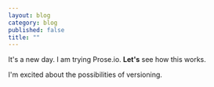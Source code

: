 ```yaml
---
layout: blog
category: blog
published: false
title: ""
---
```


It's a new day. I am trying Prose.io. **Let's** see how this works. 

I'm excited about the possibilities of versioning. 
